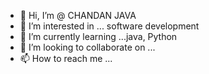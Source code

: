 - 👋 Hi, I’m @ CHANDAN JAVA
- 👀 I’m interested in ... software development
- 🌱 I’m currently learning ...java, Python
- 💞️ I’m looking to collaborate on ...
- 📫 How to reach me ...

<!---
JAVAK704/JAVAK704 is a ✨ special ✨ repository because its `README.md` (this file) appears on your GitHub profile.
You can click the Preview link to take a look at your changes.
--->
